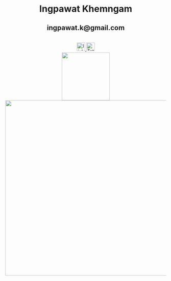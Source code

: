 <h1 align="center">Ingpawat Khemngam</h1>
<h2 align="center">ingpawat.k@gmail.com</h2>

<div align="center">
  </br>
  <a href="https://linkedin.com/in/ingpawat" target="_blank">
        <img height="26"
        src=https://img.shields.io/badge/linkedin-%231E77B5.svg?&style=for-the-badge&logo=linkedin&logoColor=white
        alt=linkedin style="margin-bottom: 5px;" />
  </a>
  <a href="https://wakatime.com/@019db2de-8494-4d62-a8c3-b9c3735977ba">
        <img height="26" src="https://wakatime.com/badge/user/019db2de-8494-4d62-a8c3-b9c3735977ba.svg"
        alt="Total time coded since Sep 29 2022" />
  </a>
</div>

<div align="center">
  <img height="150px" width="auto"
    src="https://wakatime.com/share/@Ingpawat/da88fbdd-f80f-4142-9abd-e0cc5115f2b6.svg"></img>
</div>

<div align="center">
  <img height="550"
      src="https://wakatime.com/share/@Ingpawat/4d170bd3-7b77-4552-9250-fd79bd7e453f.svg"></img>
</div>
